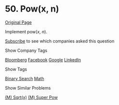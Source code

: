 # 50. Pow(x, n)

[Original Page](https://leetcode.com/problems/powx-n/)

Implement pow(_x_, _n_).

<div>

[Subscribe](/subscribe/) to see which companies asked this question

</div>

<div>

<div id="company_tags" class="btn btn-xs btn-warning">Show Company Tags</div>

<span class="hidebutton">[Bloomberg](/company/bloomberg/) [Facebook](/company/facebook/) [Google](/company/google/) [LinkedIn](/company/linkedin/)</span></div>

<div>

<div id="tags" class="btn btn-xs btn-warning">Show Tags</div>

<span class="hidebutton">[Binary Search](/tag/binary-search/) [Math](/tag/math/)</span></div>

<div>

<div id="similar" class="btn btn-xs btn-warning">Show Similar Problems</div>

<span class="hidebutton">[(M) Sqrt(x)](/problems/sqrtx/) [(M) Super Pow](/problems/super-pow/)</span></div>